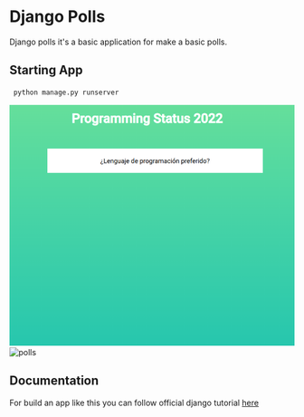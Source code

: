 # Django Polls

Django polls it's a basic application for make a basic polls.

## Starting App

```bash
 python manage.py runserver
```
![To do app](./image.png)
![polls](./polls/static/polls)


## Documentation
For build an app like this you can follow official django tutorial [here](https://docs.djangoproject.com/en/4.0/intro/tutorial01/)
